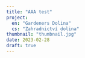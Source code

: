 ```yaml
---
title: "AAA test"
project:
  en: "Gardeners Dolina"
  cs: "Zahradnictví dolina"
thumbnail: "thumbnail.jpg"
date: 2023-02-28
draft: true
---
```


